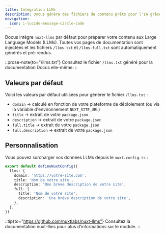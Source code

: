 ```yaml
---
title: Intégration LLMs
description: Docus génère des fichiers de contenu prêts pour l'IA grâce au module Nuxt LLMs
navigation:
  icon: i-lucide-message-circle-code
---
```


Docus intègre `nuxt-llms` par défaut pour préparer votre contenu aux Large Language Models (LLMs). Toutes vos pages de documentation sont injectées et les fichiers `/llms.txt` et `/llms-full.txt` sont automatiquement générés et pré-rendus.

::prose-note{to="/llms.txt"}
Consultez le fichier `/llms.txt` généré pour la documentation Docus elle-même.
::

## Valeurs par défaut

Voici les valeurs par défaut utilisées pour générer le fichier `/llms.txt` :

- `domain` → calculé en fonction de votre plateforme de déploiement (ou via la variable d'environnement `NUXT_SITE_URL`)
- `title` → extrait de votre `package.json`
- `description` → extrait de votre `package.json`
- `full.title` → extrait de votre `package.json`
- `full.description` → extrait de votre `package.json`

## Personnalisation

Vous pouvez surcharger vos données LLMs depuis le `nuxt.config.ts` :

```ts [nuxt.config.ts]
export default defineNuxtConfig({
  llms: {
    domain: 'https://votre-site.com',
    title: 'Nom de votre site',
    description: 'Une brève description de votre site',
    full: {
      title: 'Nom de votre site',
      description: 'Une brève description de votre site',
    },
  },
})
```

::tip{to="https://github.com/nuxtlabs/nuxt-llms"}
Consultez la documentation nuxt-llms pour plus d'informations sur le module.
::
